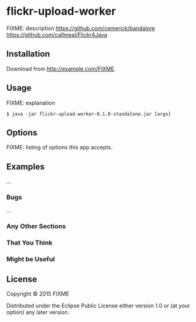 # flickr-upload-worker

FIXME: description
https://github.com/cemerick/bandalore
https://github.com/callmeal/Flickr4Java

## Installation

Download from http://example.com/FIXME.

## Usage

FIXME: explanation

    $ java -jar flickr-upload-worker-0.1.0-standalone.jar [args]

## Options

FIXME: listing of options this app accepts.

## Examples

...

### Bugs

...

### Any Other Sections
### That You Think
### Might be Useful

## License

Copyright © 2015 FIXME

Distributed under the Eclipse Public License either version 1.0 or (at
your option) any later version.

